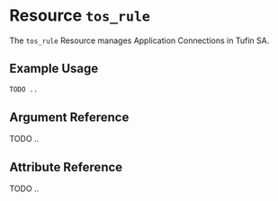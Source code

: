 # Resource `tos_rule`

The `tos_rule` Resource manages Application Connections in Tufin SA.

## Example Usage

```terraform
TODO ..
```

## Argument Reference

TODO ..

## Attribute Reference

TODO ..